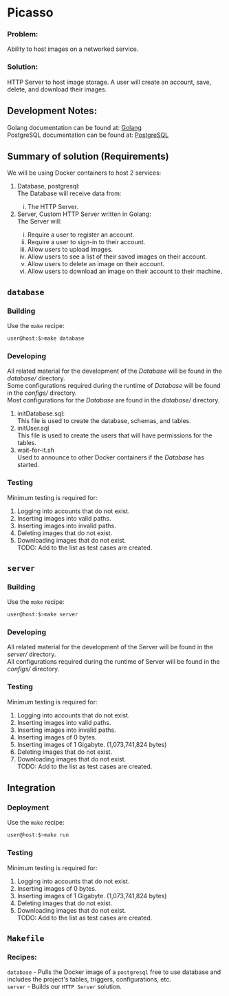 # Picasso

### Problem:

<p>
Ability to host images on a networked service.
</p>

### Solution:

<p>
HTTP Server to host image storage. A user will create an account, save, delete, and download
their images.
</p>

## Development Notes:

<p>
Golang documentation can be found at: <a href="https://go.dev/doc/">Golang</a><br>
PostgreSQL documentation can be found at: <a href="https://www.postgresql.org/docs/">
PostgreSQL</a><br>
</p>

## Summary of solution (Requirements)

<p>
We will be using Docker containers to host 2 services:
<ol>
<li>Database, postgresql:</li>
The Database will receive data from:
<ol type='i'>
<li>The HTTP Server.</li>
</ol>

<li>Server, Custom HTTP Server written in Golang:</li>
The Server will:
<ol type='i'>
<li>Require a user to register an account.</li>
<li>Require a user to sign-in to their account.</li>
<li>Allow users to upload images.</li>
<li>Allow users to see a list of their saved images on their account.</li>
<li>Allow users to delete an image on their account.</li>
<li>Allow users to download an image on their account to their machine.</li>
</ol>
</ol>
</p>

## `database`

### Building

Use the `make` recipe:
```bash
user@host:$>make database
```

### Developing

<p>
All related material for the development of the <em>Database</em> will be found in the 
<em>database/</em> directory.<br>
Some configurations required during the runtime of <em>Database</em> will be found in the
<em>configs/</em> directory.<br>
Most configurations for the <em>Database</em> are found in the <em>database/</em> directory.<br>
<ol>
<li>initDatabase.sql:</li>
This file is used to create the database, schemas, and tables.
<li>initUser.sql</li>
This file is used to create the users that will have permissions for the tables.
<li>wait-for-it.sh</li>
Used to announce to other Docker containers if the <em>Database</em> has started.
</ol>
</p>

### Testing

<p>
Minimum testing is required for:
<ol>
<li>Logging into accounts that do not exist.</li>
<li>Inserting images into valid paths.</li>
<li>Inserting images into invalid paths.</li>
<li>Deleting images that do not exist.</li>
<li>Downloading images that do not exist.</li>
TODO: Add to the list as test cases are created.
</ol>
</p>

## `server`

### Building

Use the `make` recipe:
```bash
user@host:$>make server
```

### Developing

<p>
All related material for the development of the Server will be found in the <em>server/</em>
directory.<br>
All configurations required during the runtime of Server will be found in the <em>configs/</em>
directory.<br>
</p>

### Testing

<p>
Minimum testing is required for:
<ol>
<li>Logging into accounts that do not exist.</li>
<li>Inserting images into valid paths.</li>
<li>Inserting images into invalid paths.</li>
<li>Inserting images of 0 bytes.</li>
<li>Inserting images of 1 Gigabyte. (1,073,741,824 bytes)</li>
<li>Deleting images that do not exist.</li>
<li>Downloading images that do not exist.</li>
TODO: Add to the list as test cases are created.
</ol>
</p>

## Integration

### Deployment

Use the `make` recipe:
```bash
user@host:$>make run
```

### Testing

<p>
Minimum testing is required for:
<ol>
<li>Logging into accounts that do not exist.</li>
<li>Inserting images of 0 bytes.</li>
<li>Inserting images of 1 Gigabyte. (1,073,741,824 bytes)</li>
<li>Deleting images that do not exist.</li>
<li>Downloading images that do not exist.</li>
TODO: Add to the list as test cases are created.
</ol>
</p>

## `Makefile`

### Recipes:

`database` - Pulls the Docker image of a `postgresql` free to use database and includes the
project's tables, triggers, configurations, etc.<br>
`server` - Builds our `HTTP Server` solution.
